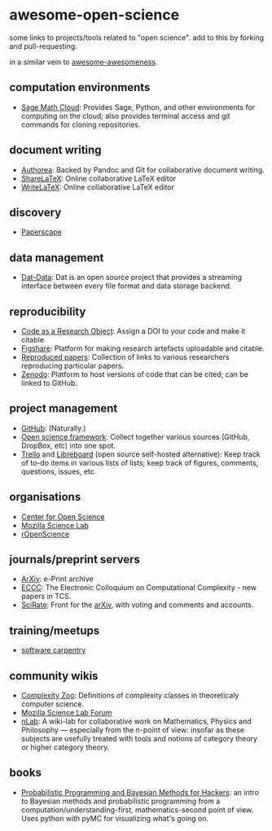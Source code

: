 awesome-open-science
====================

some links to projects/tools related to "open science". add to this by
forking and pull-requesting.

in a similar vein to
[awesome-awesomeness](https://github.com/bayandin/awesome-awesomeness).

computation environments
------------------------

-   [Sage Math Cloud](http://cloud.sagemath.com/): Provides Sage,
    Python, and other environments for computing on the cloud; also
    provides terminal access and git commands for cloning repositories.

document writing
----------------

-   [Authorea](http://authorea.com/): Backed by Pandoc and Git for
    collaborative document writing.
-   [ShareLaTeX](https://www.sharelatex.com/): Online collaborative
    LaTeX editor
-   [WriteLaTeX](https://www.writelatex.com/): Online collaborative
    LaTeX editor

discovery
---------

-   [Paperscape](http://paperscape.org/)

data management
---------------

-   [Dat-Data](http://dat-data.com/): Dat is an open source project that
    provides a streaming interface between every file format and data
    storage backend.

reproducibility
---------------

-   [Code as a Research
    Object](https://www.mozillascience.org/projects/codemeta): Assign a
    DOI to your code and make it citable
-   [Figshare](http://figshare.com/): Platform for making research
    artefacts uploadable and citable.
-   [Reproduced papers](http://reproduced-papers.github.io/): Collection
    of links to various researchers reproducing particular papers.
-   [Zenodo](https://zenodo.org/): Platform to host versions of code
    that can be cited; can be linked to GitHub.

project management
------------------

-   [GitHub](https://github.com): (Naturally.)
-   [Open science framework](http://osf.io/): Collect together various
    sources (GitHub, DropBox, etc) into one spot.
-   [Trello](https://trello.com/) and
    [Libreboard](http://libreboard.com/) (open source self-hosted
    alternative): Keep track of to-do items in various lists of lists;
    keep track of figures, comments, questions, issues, etc.

organisations
-------------

-   [Center for Open Science](http://cos.io/)
-   [Mozilla Science Lab](https://www.mozillascience.org/)
-   [rOpenScience](http://ropensci.org/)

journals/preprint servers
-------------------------

-   [ArXiv](http://arxiv.org): e-Print archive
-   [ECCC](http://eccc.hpi-web.de/): The Electronic Colloquium on
    Computational Complexity - new papers in TCS.
-   [SciRate](https://scirate.com/): Front for the
    [arXiv](http://arxiv.org/), with voting and comments and accounts.

training/meetups
----------------

-   [software carpentry](http://software-carpentry.org/)

community wikis
---------------

-   [Complexity Zoo](https://complexityzoo.uwaterloo.ca/Complexity_Zoo):
    Definitions of complexity classes in theoreticaly computer science.
-   [Mozilla Science Lab Forum](https://forum.mozillascience.org/)
-   [nLab](http://ncatlab.org/nlab/): A wiki-lab for collaborative work
    on Mathematics, Physics and Philosophy — especially from the n-point
    of view: insofar as these subjects are usefully treated with tools
    and notions of category theory or higher category theory.

books
-----

-   [Probabilistic Programming and Bayesian Methods for
    Hackers](http://camdavidsonpilon.github.io/Probabilistic-Programming-and-Bayesian-Methods-for-Hackers/):
    an intro to Bayesian methods and probabilistic programming from a
    computation/understanding-first, mathematics-second point of view.
    Uses python with pyMC for visualizing what's going on.
